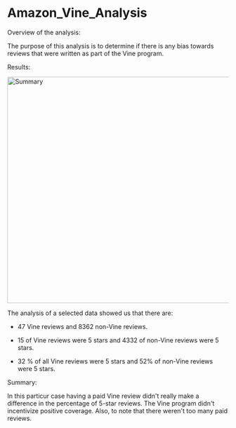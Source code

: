 # Amazon_Vine_Analysis

Overview of the analysis: 

The purpose of this analysis is to determine if there is any bias towards reviews that were written as part of the Vine program.


Results: 

<img width="516" alt="Summary" src="https://user-images.githubusercontent.com/67556541/95701388-787a6380-0c17-11eb-94c9-915b66301a54.png">

The analysis of a selected data showed us that there are:

- 47 Vine reviews and 8362 non-Vine reviews. 

- 15 of Vine reviews were 5 stars and 4332 of non-Vine reviews were 5 stars.

- 32 % of all Vine reviews were 5 stars and 52% of non-Vine reviews were 5 stars.

 
Summary:

In this particur case having a paid Vine review didn't really make a difference in the percentage of 5-star reviews. The Vine program didn't incentivize positive coverage. Also, to note that there weren't too many paid reviews. 
